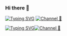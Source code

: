 ### Hi there 👋

[![Typing SVG](https://readme-typing-svg.demolab.com?font=Fira+Code&pause=1000&color=A13AFF&random=false&width=435&lines=Subs+to+Web3+Enjoyer+Club)](https://git.io/typing-svg)
[![Channel 🥰](https://img.shields.io/badge/Web3_Enjoyer_|_Subscribe_🥰-5B00FF?style=for-the-badge&logo=telegram&logoColor=white)](https://t.me/web3_enjoyer_club) 

[![Typing SVG](https://readme-typing-svg.demolab.com?font=Fira+Code&weight=900&size=24&pause=1000&color=EAB9B2&vCenter=true&multiline=true&random=true&width=435&lines=Buy+best+Proxies%26Accounts+on)](https://git.io/typing-svg)[![Channel 🥰](https://img.shields.io/badge/GEMUPS_🥰-EAB9B2?style=for-the-badge&logo=2K&logoColor=white)](https://gemups.com/)
<!--
**MsLolita/mslolita** is a ✨ _special_ ✨ repository because its `README.md` (this file) appears on your GitHub profile.

Here are some ideas to get you started:

- 🔭 I’m currently working on ...
- 🌱 I’m currently learning ...
- 👯 I’m looking to collaborate on ...
- 🤔 I’m looking for help with ...
- 💬 Ask me about ...
- 📫 How to reach me: ...
- 😄 Pronouns: ...
- ⚡ Fun fact: ...
-->

